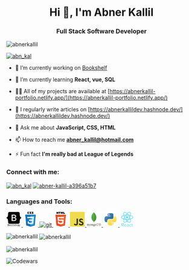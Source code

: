 <h1 align="center">Hi 👋, I'm Abner Kallil</h1>
<h3 align="center">Full Stack Software Developer</h3>

<p align="left"> <img src="https://komarev.com/ghpvc/?username=abnerkallil&label=Profile%20views&color=0e75b6&style=flat" alt="abnerkallil" /> </p>

<p align="left"> <a href="https://twitter.com/abn_kal" target="blank"><img src="https://img.shields.io/twitter/follow/abn_kal?logo=twitter&style=for-the-badge" alt="abn_kal" /></a> </p>

- 🔭 I’m currently working on [Bookshelf](https://github.com/abnerkallil/books-data)

- 🌱 I’m currently learning **React, vue, SQL**

- 👨‍💻 All of my projects are available at [https://abnerkallil-portfolio.netlify.app/](https://abnerkallil-portfolio.netlify.app/)

- 📝 I regularly write articles on [https://abnerkallildev.hashnode.dev/](https://abnerkallildev.hashnode.dev/)

- 💬 Ask me about **JavaScript, CSS, HTML**

- 📫 How to reach me **abner_kallil@hotmail.com**

- ⚡ Fun fact **I'm really bad at League of Legends**

<h3 align="left">Connect with me:</h3>
<p align="left">
<a href="https://twitter.com/abn_kal" target="blank"><img align="center" src="https://raw.githubusercontent.com/rahuldkjain/github-profile-readme-generator/master/src/images/icons/Social/twitter.svg" alt="abn_kal" height="30" width="40" /></a>
<a href="https://www.linkedin.com/in/abnerkallildev/" target="blank"><img align="center" src="https://raw.githubusercontent.com/rahuldkjain/github-profile-readme-generator/master/src/images/icons/Social/linked-in-alt.svg" alt="abner-kallil-a396a51b7" height="30" width="40" /></a>
</p>

<h3 align="left">Languages and Tools:</h3>
<p align="left"> <a href="https://getbootstrap.com" target="_blank" rel="noreferrer"> <img src="https://raw.githubusercontent.com/devicons/devicon/master/icons/bootstrap/bootstrap-plain-wordmark.svg" alt="bootstrap" width="40" height="40"/> </a> <a href="https://www.w3schools.com/css/" target="_blank" rel="noreferrer"> <img src="https://raw.githubusercontent.com/devicons/devicon/master/icons/css3/css3-original-wordmark.svg" alt="css3" width="40" height="40"/> </a> <a href="https://git-scm.com/" target="_blank" rel="noreferrer"> <img src="https://www.vectorlogo.zone/logos/git-scm/git-scm-icon.svg" alt="git" width="40" height="40"/> </a> <a href="https://www.w3.org/html/" target="_blank" rel="noreferrer"> <img src="https://raw.githubusercontent.com/devicons/devicon/master/icons/html5/html5-original-wordmark.svg" alt="html5" width="40" height="40"/> </a> <a href="https://developer.mozilla.org/en-US/docs/Web/JavaScript" target="_blank" rel="noreferrer"> <img src="https://raw.githubusercontent.com/devicons/devicon/master/icons/javascript/javascript-original.svg" alt="javascript" width="40" height="40"/> </a> <a href="https://www.mongodb.com/" target="_blank" rel="noreferrer"> <img src="https://raw.githubusercontent.com/devicons/devicon/master/icons/mongodb/mongodb-original-wordmark.svg" alt="mongodb" width="40" height="40"/> </a> <a href="https://www.python.org" target="_blank" rel="noreferrer"> <img src="https://raw.githubusercontent.com/devicons/devicon/master/icons/python/python-original.svg" alt="python" width="40" height="40"/> </a> <a href="https://reactjs.org/" target="_blank" rel="noreferrer"> <img src="https://raw.githubusercontent.com/devicons/devicon/master/icons/react/react-original-wordmark.svg" alt="react" width="40" height="40"/> </a> </p>

<p><img align="left" src="https://github-readme-stats.vercel.app/api/top-langs?username=abnerkallil&show_icons=true&locale=en&layout=compact" alt="abnerkallil" /></p>

<p>&nbsp;<img align="center" src="https://github-readme-stats.vercel.app/api?username=abnerkallil&show_icons=true&locale=en" alt="abnerkallil" /></p>

<p><img align="center" src="https://github-readme-streak-stats.herokuapp.com/?user=abnerkallil&" alt="abnerkallil" /></p>

![Codewars](https://github.r2v.ch/codewars?user=abnerkallil2204&stroke=RED)
